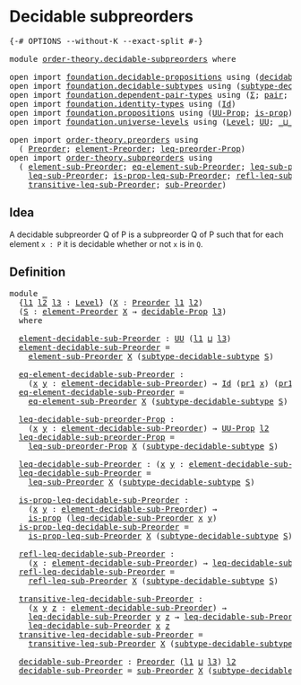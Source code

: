 # Decidable subpreorders

<pre class="Agda"><a id="35" class="Symbol">{-#</a> <a id="39" class="Keyword">OPTIONS</a> <a id="47" class="Pragma">--without-K</a> <a id="59" class="Pragma">--exact-split</a> <a id="73" class="Symbol">#-}</a>

<a id="78" class="Keyword">module</a> <a id="85" href="order-theory.decidable-subpreorders.html" class="Module">order-theory.decidable-subpreorders</a> <a id="121" class="Keyword">where</a>

<a id="128" class="Keyword">open</a> <a id="133" class="Keyword">import</a> <a id="140" href="foundation.decidable-propositions.html" class="Module">foundation.decidable-propositions</a> <a id="174" class="Keyword">using</a> <a id="180" class="Symbol">(</a><a id="181" href="foundation.decidable-propositions.html#1883" class="Function">decidable-Prop</a><a id="195" class="Symbol">)</a>
<a id="197" class="Keyword">open</a> <a id="202" class="Keyword">import</a> <a id="209" href="foundation.decidable-subtypes.html" class="Module">foundation.decidable-subtypes</a> <a id="239" class="Keyword">using</a> <a id="245" class="Symbol">(</a><a id="246" href="foundation.decidable-subtypes.html#1615" class="Function">subtype-decidable-subtype</a><a id="271" class="Symbol">)</a>
<a id="273" class="Keyword">open</a> <a id="278" class="Keyword">import</a> <a id="285" href="foundation.dependent-pair-types.html" class="Module">foundation.dependent-pair-types</a> <a id="317" class="Keyword">using</a> <a id="323" class="Symbol">(</a><a id="324" href="foundation-core.dependent-pair-types.html#502" class="Record">Σ</a><a id="325" class="Symbol">;</a> <a id="327" href="foundation-core.dependent-pair-types.html#575" class="InductiveConstructor">pair</a><a id="331" class="Symbol">;</a> <a id="333" href="foundation-core.dependent-pair-types.html#592" class="Field">pr1</a><a id="336" class="Symbol">;</a> <a id="338" href="foundation-core.dependent-pair-types.html#604" class="Field">pr2</a><a id="341" class="Symbol">)</a>
<a id="343" class="Keyword">open</a> <a id="348" class="Keyword">import</a> <a id="355" href="foundation.identity-types.html" class="Module">foundation.identity-types</a> <a id="381" class="Keyword">using</a> <a id="387" class="Symbol">(</a><a id="388" href="foundation-core.identity-types.html#641" class="Datatype">Id</a><a id="390" class="Symbol">)</a>
<a id="392" class="Keyword">open</a> <a id="397" class="Keyword">import</a> <a id="404" href="foundation.propositions.html" class="Module">foundation.propositions</a> <a id="428" class="Keyword">using</a> <a id="434" class="Symbol">(</a><a id="435" href="foundation-core.propositions.html#1380" class="Function">UU-Prop</a><a id="442" class="Symbol">;</a> <a id="444" href="foundation-core.propositions.html#1295" class="Function">is-prop</a><a id="451" class="Symbol">)</a>
<a id="453" class="Keyword">open</a> <a id="458" class="Keyword">import</a> <a id="465" href="foundation.universe-levels.html" class="Module">foundation.universe-levels</a> <a id="492" class="Keyword">using</a> <a id="498" class="Symbol">(</a><a id="499" href="Agda.Primitive.html#597" class="Postulate">Level</a><a id="504" class="Symbol">;</a> <a id="506" href="foundation-core.universe-levels.html#222" class="Primitive">UU</a><a id="508" class="Symbol">;</a> <a id="510" href="Agda.Primitive.html#810" class="Primitive Operator">_⊔_</a><a id="513" class="Symbol">;</a> <a id="515" href="Agda.Primitive.html#780" class="Primitive">lsuc</a><a id="519" class="Symbol">)</a>

<a id="522" class="Keyword">open</a> <a id="527" class="Keyword">import</a> <a id="534" href="order-theory.preorders.html" class="Module">order-theory.preorders</a> <a id="557" class="Keyword">using</a>
  <a id="565" class="Symbol">(</a> <a id="567" href="order-theory.preorders.html#531" class="Function">Preorder</a><a id="575" class="Symbol">;</a> <a id="577" href="order-theory.preorders.html#873" class="Function">element-Preorder</a><a id="593" class="Symbol">;</a> <a id="595" href="order-theory.preorders.html#928" class="Function">leq-preorder-Prop</a><a id="612" class="Symbol">)</a>
<a id="614" class="Keyword">open</a> <a id="619" class="Keyword">import</a> <a id="626" href="order-theory.subpreorders.html" class="Module">order-theory.subpreorders</a> <a id="652" class="Keyword">using</a>
  <a id="660" class="Symbol">(</a> <a id="662" href="order-theory.subpreorders.html#808" class="Function">element-sub-Preorder</a><a id="682" class="Symbol">;</a> <a id="684" href="order-theory.subpreorders.html#887" class="Function">eq-element-sub-Preorder</a><a id="707" class="Symbol">;</a> <a id="709" href="order-theory.subpreorders.html#1024" class="Function">leq-sub-preorder-Prop</a><a id="730" class="Symbol">;</a>
    <a id="736" href="order-theory.subpreorders.html#1159" class="Function">leq-sub-Preorder</a><a id="752" class="Symbol">;</a> <a id="754" href="order-theory.subpreorders.html#1281" class="Function">is-prop-leq-sub-Preorder</a><a id="778" class="Symbol">;</a> <a id="780" href="order-theory.subpreorders.html#1460" class="Function">refl-leq-sub-Preorder</a><a id="801" class="Symbol">;</a>
    <a id="807" href="order-theory.subpreorders.html#1593" class="Function">transitive-leq-sub-Preorder</a><a id="834" class="Symbol">;</a> <a id="836" href="order-theory.subpreorders.html#1826" class="Function">sub-Preorder</a><a id="848" class="Symbol">)</a>
</pre>
## Idea

A decidable subpreorder Q of P is a subpreorder Q of P such that for each element `x : P` it is decidable whether or not `x` is in `Q`.

## Definition

<pre class="Agda"><a id="1024" class="Keyword">module</a> <a id="1031" href="order-theory.decidable-subpreorders.html#1031" class="Module">_</a>
  <a id="1035" class="Symbol">{</a><a id="1036" href="order-theory.decidable-subpreorders.html#1036" class="Bound">l1</a> <a id="1039" href="order-theory.decidable-subpreorders.html#1039" class="Bound">l2</a> <a id="1042" href="order-theory.decidable-subpreorders.html#1042" class="Bound">l3</a> <a id="1045" class="Symbol">:</a> <a id="1047" href="Agda.Primitive.html#597" class="Postulate">Level</a><a id="1052" class="Symbol">}</a> <a id="1054" class="Symbol">(</a><a id="1055" href="order-theory.decidable-subpreorders.html#1055" class="Bound">X</a> <a id="1057" class="Symbol">:</a> <a id="1059" href="order-theory.preorders.html#531" class="Function">Preorder</a> <a id="1068" href="order-theory.decidable-subpreorders.html#1036" class="Bound">l1</a> <a id="1071" href="order-theory.decidable-subpreorders.html#1039" class="Bound">l2</a><a id="1073" class="Symbol">)</a>
  <a id="1077" class="Symbol">(</a><a id="1078" href="order-theory.decidable-subpreorders.html#1078" class="Bound">S</a> <a id="1080" class="Symbol">:</a> <a id="1082" href="order-theory.preorders.html#873" class="Function">element-Preorder</a> <a id="1099" href="order-theory.decidable-subpreorders.html#1055" class="Bound">X</a> <a id="1101" class="Symbol">→</a> <a id="1103" href="foundation.decidable-propositions.html#1883" class="Function">decidable-Prop</a> <a id="1118" href="order-theory.decidable-subpreorders.html#1042" class="Bound">l3</a><a id="1120" class="Symbol">)</a>
  <a id="1124" class="Keyword">where</a>

  <a id="1133" href="order-theory.decidable-subpreorders.html#1133" class="Function">element-decidable-sub-Preorder</a> <a id="1164" class="Symbol">:</a> <a id="1166" href="foundation-core.universe-levels.html#222" class="Primitive">UU</a> <a id="1169" class="Symbol">(</a><a id="1170" href="order-theory.decidable-subpreorders.html#1036" class="Bound">l1</a> <a id="1173" href="Agda.Primitive.html#810" class="Primitive Operator">⊔</a> <a id="1175" href="order-theory.decidable-subpreorders.html#1042" class="Bound">l3</a><a id="1177" class="Symbol">)</a>
  <a id="1181" href="order-theory.decidable-subpreorders.html#1133" class="Function">element-decidable-sub-Preorder</a> <a id="1212" class="Symbol">=</a>
    <a id="1218" href="order-theory.subpreorders.html#808" class="Function">element-sub-Preorder</a> <a id="1239" href="order-theory.decidable-subpreorders.html#1055" class="Bound">X</a> <a id="1241" class="Symbol">(</a><a id="1242" href="foundation.decidable-subtypes.html#1615" class="Function">subtype-decidable-subtype</a> <a id="1268" href="order-theory.decidable-subpreorders.html#1078" class="Bound">S</a><a id="1269" class="Symbol">)</a>

  <a id="1274" href="order-theory.decidable-subpreorders.html#1274" class="Function">eq-element-decidable-sub-Preorder</a> <a id="1308" class="Symbol">:</a>
    <a id="1314" class="Symbol">(</a><a id="1315" href="order-theory.decidable-subpreorders.html#1315" class="Bound">x</a> <a id="1317" href="order-theory.decidable-subpreorders.html#1317" class="Bound">y</a> <a id="1319" class="Symbol">:</a> <a id="1321" href="order-theory.decidable-subpreorders.html#1133" class="Function">element-decidable-sub-Preorder</a><a id="1351" class="Symbol">)</a> <a id="1353" class="Symbol">→</a> <a id="1355" href="foundation-core.identity-types.html#641" class="Datatype">Id</a> <a id="1358" class="Symbol">(</a><a id="1359" href="foundation-core.dependent-pair-types.html#592" class="Field">pr1</a> <a id="1363" href="order-theory.decidable-subpreorders.html#1315" class="Bound">x</a><a id="1364" class="Symbol">)</a> <a id="1366" class="Symbol">(</a><a id="1367" href="foundation-core.dependent-pair-types.html#592" class="Field">pr1</a> <a id="1371" href="order-theory.decidable-subpreorders.html#1317" class="Bound">y</a><a id="1372" class="Symbol">)</a> <a id="1374" class="Symbol">→</a> <a id="1376" href="foundation-core.identity-types.html#641" class="Datatype">Id</a> <a id="1379" href="order-theory.decidable-subpreorders.html#1315" class="Bound">x</a> <a id="1381" href="order-theory.decidable-subpreorders.html#1317" class="Bound">y</a>
  <a id="1385" href="order-theory.decidable-subpreorders.html#1274" class="Function">eq-element-decidable-sub-Preorder</a> <a id="1419" class="Symbol">=</a>
    <a id="1425" href="order-theory.subpreorders.html#887" class="Function">eq-element-sub-Preorder</a> <a id="1449" href="order-theory.decidable-subpreorders.html#1055" class="Bound">X</a> <a id="1451" class="Symbol">(</a><a id="1452" href="foundation.decidable-subtypes.html#1615" class="Function">subtype-decidable-subtype</a> <a id="1478" href="order-theory.decidable-subpreorders.html#1078" class="Bound">S</a><a id="1479" class="Symbol">)</a>

  <a id="1484" href="order-theory.decidable-subpreorders.html#1484" class="Function">leq-decidable-sub-preorder-Prop</a> <a id="1516" class="Symbol">:</a>
    <a id="1522" class="Symbol">(</a><a id="1523" href="order-theory.decidable-subpreorders.html#1523" class="Bound">x</a> <a id="1525" href="order-theory.decidable-subpreorders.html#1525" class="Bound">y</a> <a id="1527" class="Symbol">:</a> <a id="1529" href="order-theory.decidable-subpreorders.html#1133" class="Function">element-decidable-sub-Preorder</a><a id="1559" class="Symbol">)</a> <a id="1561" class="Symbol">→</a> <a id="1563" href="foundation-core.propositions.html#1380" class="Function">UU-Prop</a> <a id="1571" href="order-theory.decidable-subpreorders.html#1039" class="Bound">l2</a>
  <a id="1576" href="order-theory.decidable-subpreorders.html#1484" class="Function">leq-decidable-sub-preorder-Prop</a> <a id="1608" class="Symbol">=</a>
    <a id="1614" href="order-theory.subpreorders.html#1024" class="Function">leq-sub-preorder-Prop</a> <a id="1636" href="order-theory.decidable-subpreorders.html#1055" class="Bound">X</a> <a id="1638" class="Symbol">(</a><a id="1639" href="foundation.decidable-subtypes.html#1615" class="Function">subtype-decidable-subtype</a> <a id="1665" href="order-theory.decidable-subpreorders.html#1078" class="Bound">S</a><a id="1666" class="Symbol">)</a>

  <a id="1671" href="order-theory.decidable-subpreorders.html#1671" class="Function">leq-decidable-sub-Preorder</a> <a id="1698" class="Symbol">:</a> <a id="1700" class="Symbol">(</a><a id="1701" href="order-theory.decidable-subpreorders.html#1701" class="Bound">x</a> <a id="1703" href="order-theory.decidable-subpreorders.html#1703" class="Bound">y</a> <a id="1705" class="Symbol">:</a> <a id="1707" href="order-theory.decidable-subpreorders.html#1133" class="Function">element-decidable-sub-Preorder</a><a id="1737" class="Symbol">)</a> <a id="1739" class="Symbol">→</a> <a id="1741" href="foundation-core.universe-levels.html#222" class="Primitive">UU</a> <a id="1744" href="order-theory.decidable-subpreorders.html#1039" class="Bound">l2</a>
  <a id="1749" href="order-theory.decidable-subpreorders.html#1671" class="Function">leq-decidable-sub-Preorder</a> <a id="1776" class="Symbol">=</a>
    <a id="1782" href="order-theory.subpreorders.html#1159" class="Function">leq-sub-Preorder</a> <a id="1799" href="order-theory.decidable-subpreorders.html#1055" class="Bound">X</a> <a id="1801" class="Symbol">(</a><a id="1802" href="foundation.decidable-subtypes.html#1615" class="Function">subtype-decidable-subtype</a> <a id="1828" href="order-theory.decidable-subpreorders.html#1078" class="Bound">S</a><a id="1829" class="Symbol">)</a>

  <a id="1834" href="order-theory.decidable-subpreorders.html#1834" class="Function">is-prop-leq-decidable-sub-Preorder</a> <a id="1869" class="Symbol">:</a>
    <a id="1875" class="Symbol">(</a><a id="1876" href="order-theory.decidable-subpreorders.html#1876" class="Bound">x</a> <a id="1878" href="order-theory.decidable-subpreorders.html#1878" class="Bound">y</a> <a id="1880" class="Symbol">:</a> <a id="1882" href="order-theory.decidable-subpreorders.html#1133" class="Function">element-decidable-sub-Preorder</a><a id="1912" class="Symbol">)</a> <a id="1914" class="Symbol">→</a>
    <a id="1920" href="foundation-core.propositions.html#1295" class="Function">is-prop</a> <a id="1928" class="Symbol">(</a><a id="1929" href="order-theory.decidable-subpreorders.html#1671" class="Function">leq-decidable-sub-Preorder</a> <a id="1956" href="order-theory.decidable-subpreorders.html#1876" class="Bound">x</a> <a id="1958" href="order-theory.decidable-subpreorders.html#1878" class="Bound">y</a><a id="1959" class="Symbol">)</a>
  <a id="1963" href="order-theory.decidable-subpreorders.html#1834" class="Function">is-prop-leq-decidable-sub-Preorder</a> <a id="1998" class="Symbol">=</a>
    <a id="2004" href="order-theory.subpreorders.html#1281" class="Function">is-prop-leq-sub-Preorder</a> <a id="2029" href="order-theory.decidable-subpreorders.html#1055" class="Bound">X</a> <a id="2031" class="Symbol">(</a><a id="2032" href="foundation.decidable-subtypes.html#1615" class="Function">subtype-decidable-subtype</a> <a id="2058" href="order-theory.decidable-subpreorders.html#1078" class="Bound">S</a><a id="2059" class="Symbol">)</a>

  <a id="2064" href="order-theory.decidable-subpreorders.html#2064" class="Function">refl-leq-decidable-sub-Preorder</a> <a id="2096" class="Symbol">:</a>
    <a id="2102" class="Symbol">(</a><a id="2103" href="order-theory.decidable-subpreorders.html#2103" class="Bound">x</a> <a id="2105" class="Symbol">:</a> <a id="2107" href="order-theory.decidable-subpreorders.html#1133" class="Function">element-decidable-sub-Preorder</a><a id="2137" class="Symbol">)</a> <a id="2139" class="Symbol">→</a> <a id="2141" href="order-theory.decidable-subpreorders.html#1671" class="Function">leq-decidable-sub-Preorder</a> <a id="2168" href="order-theory.decidable-subpreorders.html#2103" class="Bound">x</a> <a id="2170" href="order-theory.decidable-subpreorders.html#2103" class="Bound">x</a>
  <a id="2174" href="order-theory.decidable-subpreorders.html#2064" class="Function">refl-leq-decidable-sub-Preorder</a> <a id="2206" class="Symbol">=</a>
    <a id="2212" href="order-theory.subpreorders.html#1460" class="Function">refl-leq-sub-Preorder</a> <a id="2234" href="order-theory.decidable-subpreorders.html#1055" class="Bound">X</a> <a id="2236" class="Symbol">(</a><a id="2237" href="foundation.decidable-subtypes.html#1615" class="Function">subtype-decidable-subtype</a> <a id="2263" href="order-theory.decidable-subpreorders.html#1078" class="Bound">S</a><a id="2264" class="Symbol">)</a>

  <a id="2269" href="order-theory.decidable-subpreorders.html#2269" class="Function">transitive-leq-decidable-sub-Preorder</a> <a id="2307" class="Symbol">:</a>
    <a id="2313" class="Symbol">(</a><a id="2314" href="order-theory.decidable-subpreorders.html#2314" class="Bound">x</a> <a id="2316" href="order-theory.decidable-subpreorders.html#2316" class="Bound">y</a> <a id="2318" href="order-theory.decidable-subpreorders.html#2318" class="Bound">z</a> <a id="2320" class="Symbol">:</a> <a id="2322" href="order-theory.decidable-subpreorders.html#1133" class="Function">element-decidable-sub-Preorder</a><a id="2352" class="Symbol">)</a> <a id="2354" class="Symbol">→</a>
    <a id="2360" href="order-theory.decidable-subpreorders.html#1671" class="Function">leq-decidable-sub-Preorder</a> <a id="2387" href="order-theory.decidable-subpreorders.html#2316" class="Bound">y</a> <a id="2389" href="order-theory.decidable-subpreorders.html#2318" class="Bound">z</a> <a id="2391" class="Symbol">→</a> <a id="2393" href="order-theory.decidable-subpreorders.html#1671" class="Function">leq-decidable-sub-Preorder</a> <a id="2420" href="order-theory.decidable-subpreorders.html#2314" class="Bound">x</a> <a id="2422" href="order-theory.decidable-subpreorders.html#2316" class="Bound">y</a> <a id="2424" class="Symbol">→</a>
    <a id="2430" href="order-theory.decidable-subpreorders.html#1671" class="Function">leq-decidable-sub-Preorder</a> <a id="2457" href="order-theory.decidable-subpreorders.html#2314" class="Bound">x</a> <a id="2459" href="order-theory.decidable-subpreorders.html#2318" class="Bound">z</a>
  <a id="2463" href="order-theory.decidable-subpreorders.html#2269" class="Function">transitive-leq-decidable-sub-Preorder</a> <a id="2501" class="Symbol">=</a>
    <a id="2507" href="order-theory.subpreorders.html#1593" class="Function">transitive-leq-sub-Preorder</a> <a id="2535" href="order-theory.decidable-subpreorders.html#1055" class="Bound">X</a> <a id="2537" class="Symbol">(</a><a id="2538" href="foundation.decidable-subtypes.html#1615" class="Function">subtype-decidable-subtype</a> <a id="2564" href="order-theory.decidable-subpreorders.html#1078" class="Bound">S</a><a id="2565" class="Symbol">)</a>

  <a id="2570" href="order-theory.decidable-subpreorders.html#2570" class="Function">decidable-sub-Preorder</a> <a id="2593" class="Symbol">:</a> <a id="2595" href="order-theory.preorders.html#531" class="Function">Preorder</a> <a id="2604" class="Symbol">(</a><a id="2605" href="order-theory.decidable-subpreorders.html#1036" class="Bound">l1</a> <a id="2608" href="Agda.Primitive.html#810" class="Primitive Operator">⊔</a> <a id="2610" href="order-theory.decidable-subpreorders.html#1042" class="Bound">l3</a><a id="2612" class="Symbol">)</a> <a id="2614" href="order-theory.decidable-subpreorders.html#1039" class="Bound">l2</a>
  <a id="2619" href="order-theory.decidable-subpreorders.html#2570" class="Function">decidable-sub-Preorder</a> <a id="2642" class="Symbol">=</a> <a id="2644" href="order-theory.subpreorders.html#1826" class="Function">sub-Preorder</a> <a id="2657" href="order-theory.decidable-subpreorders.html#1055" class="Bound">X</a> <a id="2659" class="Symbol">(</a><a id="2660" href="foundation.decidable-subtypes.html#1615" class="Function">subtype-decidable-subtype</a> <a id="2686" href="order-theory.decidable-subpreorders.html#1078" class="Bound">S</a><a id="2687" class="Symbol">)</a>
</pre>